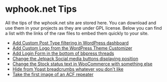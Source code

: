 # wphook.net Tips
All the tips of the wphook.net site are stored here. You can download and use them in your projects as they are under GPL license. Below you can find a list with the links of the raw files to embed them quickly to your site.

<ul>
<li><a href="https://raw.githubusercontent.com/ifrountas/wphook-tuts/master/add-cpt-filter-to-dashboard.php">Add Custom Post Type filtering in WordPress dashboard</a></li>
<li><a href="https://raw.githubusercontent.com/ifrountas/wphook-tuts/master/add-custom-image-in-wp-customizer.php">Add Custom Logo from the WordPress Theme Customizer</a></li>
<li><a href="https://raw.githubusercontent.com/ifrountas/wphook-tuts/master/bbpress-add-login-form-in-bottom.php">Add Login Form in the bottom of bbpress threads</a></li>
<li><a href="https://raw.githubusercontent.com/ifrountas/wphook-tuts/master/change-jetpack-displaying-position.php">Change the Jetpack Social media buttons displaying position</a></li>
<li><a href="https://raw.githubusercontent.com/ifrountas/wphook-tuts/master/change-status-stock.php">Change the Stock status text in WooCommerce with something else</a></li>
<li><a href="https://raw.githubusercontent.com/ifrountas/wphook-tuts/master/hook-yoast-breadcrumbs.php">Hide from Yoast breadcrumbs whatever you don't like</a></li>
<li><a href="https://raw.githubusercontent.com/ifrountas/wphook-tuts/master/link-of-first-image-acf-loop.php">Take the first image of an ACF repeater</a></li>
</ul>
